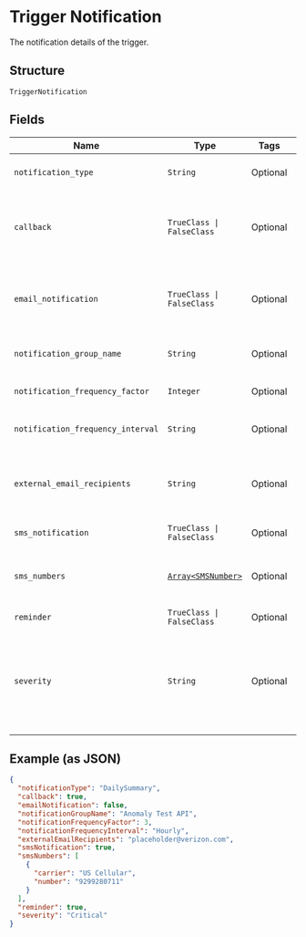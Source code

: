 
# Trigger Notification

The notification details of the trigger.

## Structure

`TriggerNotification`

## Fields

| Name | Type | Tags | Description |
|  --- | --- | --- | --- |
| `notification_type` | `String` | Optional | The type of notification, i.e. 'DailySummary'. |
| `callback` | `TrueClass \| FalseClass` | Optional | Whether or not the notification should be sent via callback.<br />true<br />false. |
| `email_notification` | `TrueClass \| FalseClass` | Optional | Whether or not the notification should be sent via e-mail.<br />true<br />false. |
| `notification_group_name` | `String` | Optional | Name for the notification group. |
| `notification_frequency_factor` | `Integer` | Optional | Frequency factor for notification. |
| `notification_frequency_interval` | `String` | Optional | Frequency interval for notification. |
| `external_email_recipients` | `String` | Optional | E-mail address(es) where the notification should be delivered. |
| `sms_notification` | `TrueClass \| FalseClass` | Optional | SMS notification. |
| `sms_numbers` | [`Array<SMSNumber>`](../../doc/models/sms-number.md) | Optional | List of SMS numbers.<br>**Constraints**: *Maximum Items*: `10` |
| `reminder` | `TrueClass \| FalseClass` | Optional | - |
| `severity` | `String` | Optional | Severity level associated with the notification. Examples would be:<br />Major<br />Minor<br />Critical<br />NotApplicable. |

## Example (as JSON)

```json
{
  "notificationType": "DailySummary",
  "callback": true,
  "emailNotification": false,
  "notificationGroupName": "Anomaly Test API",
  "notificationFrequencyFactor": 3,
  "notificationFrequencyInterval": "Hourly",
  "externalEmailRecipients": "placeholder@verizon.com",
  "smsNotification": true,
  "smsNumbers": [
    {
      "carrier": "US Cellular",
      "number": "9299280711"
    }
  ],
  "reminder": true,
  "severity": "Critical"
}
```

